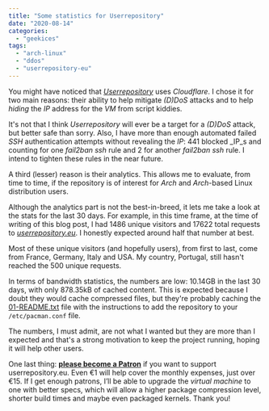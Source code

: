 ```yaml
---
title: "Some statistics for Userrepository"
date: "2020-08-14"
categories: 
  - "geekices"
tags: 
  - "arch-linux"
  - "ddos"
  - "userrepository-eu"
---
```


You might have noticed that [_Userrepository_](https://userrepository.eu) uses _Cloudflare_. I chose it for two main reasons: their ability to help mitigate _(D)DoS_ attacks and to help _hiding_ the _IP_ address for the _VM_ from script kiddies.

It's not that I think _Userrepository_ will ever be a target for a _(D)DoS_ attack, but better safe than sorry. Also, I have more than enough automated failed _SSH_ authentication attempts without revealing the _IP_: 441 blocked _IP_s and counting for one _fail2ban ssh_ rule and 2 for another _fail2ban ssh_ rule. I intend to tighten these rules in the near future.

A third (lesser) reason is their analytics. This allows me to evaluate, from time to time, if the repository is of interest for _Arch_ and _Arch_\-based Linux distribution users.

Although the analytics part is not the best-in-breed, it lets me take a look at the stats for the last 30 days. For example, in this time frame, at the time of writing of this blog post, I had 1486 unique visitors and 17622 total requests to _[userrepository.eu](https://userrepository.eu)_. I honestly expected around half that number at best.

Most of these unique visitors (and hopefully users), from first to last, come from France, Germany, Italy and USA. My country, Portugal, still hasn't reached the 500 unique requests.

In terms of bandwidth statistics, the numbers are low: 10.14GB in the last 30 days, with only 878.35kB of cached content. This is expected because I doubt they would cache compressed files, but they're probably caching the [01-README.txt](https://userrepository.eu/01-README.txt) file with the instructions to add the repository to your `/etc/pacman.conf` file.

The numbers, I must admit, are not what I wanted but they are more than I expected and that's a strong motivation to keep the project running, hoping it will help other users.

One last thing: **[please become a Patron](https://www.patreon.com/brunomiguel)** if you want to support userrepository.eu. Even €1 will help cover the monthly expenses, just over €15. If I get enough patrons, I’ll be able to upgrade the _virtual machine_ to one with better specs, which will allow a higher package compression level, shorter build times and maybe even packaged kernels. Thank you!
